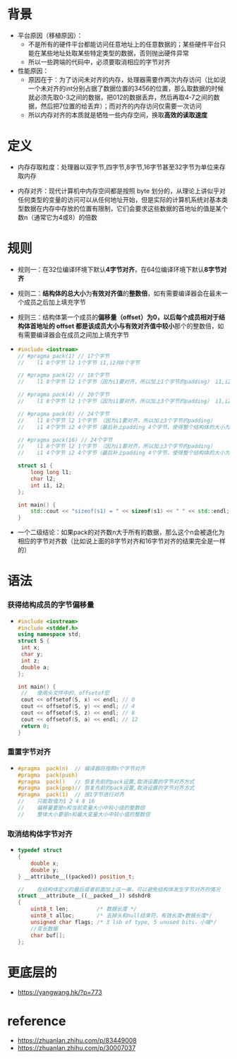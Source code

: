 # 背景

- 平台原因（移植原因）：
  - 不是所有的硬件平台都能访问任意地址上的任意数据的；某些硬件平台只能在某些地址处取某些特定类型的数据，否则抛出硬件异常
  - 所以一些跨端的代码中，必须要取消相应的字节对齐
- 性能原因：
  - 原因在于：为了访问未对齐的内存，处理器需要作两次内存访问（比如说一个未对齐的int分别占据了数据位置的3456的位置，那么取数据的时候就必须先取0-3之间的数据，把012的数据丢弃，然后再取4-7之间的数据，然后把7位置的给丢弃）；而对齐的内存访问仅需要一次访问
  - 所以内存对齐的本质就是牺牲一些内存空间，换取**高效的读取速度**







# 定义

- 内存存取粒度：处理器以双字节,四字节,8字节,16字节甚至32字节为单位来存取内存

- 内存对齐：现代计算机中内存空间都是按照 byte 划分的，从理论上讲似乎对任何类型的变量的访问可以从任何地址开始，但是实际的计算机系统对基本类型数据在内存中存放的位置有限制，它们会要求这些数据的首地址的值是某个数n（通常它为4或8）的倍数







# 规则

- 规则一：在32位编译环境下默认**4字节对齐**，在64位编译环境下默认**8字节对齐**

- 规则二：**结构体的总大小**为**有效对齐值**的**整数倍**，如有需要编译器会在最末一个成员之后加上填充字节

- 规则三：结构体第一个成员的**偏移量（offset）**为0，以后每个成员相对于结构体首地址的 offset 都是**该成员大小与有效对齐值中较小**那个的整数倍，如有需要编译器会在成员之间加上填充字节

- ```cpp
  #include <iostream>
  // #pragma pack(1) // 17个字节 
  //	l1 8个字节 l2 1个字节 i1,i2共8个字节
  
  // #pragma pack(2) // 18个字节 
  //	l1 8个字节 l2 1个字节（因为i1要对齐，所以加上1个字节的padding） i1,i2共8个字节
  
  // #pragma pack(4) // 20个字节 
  //	l1 8个字节 l2 1个字节（因为i1要对齐，所以加上3个字节的padding） i1,i2共8个字节
  
  // #pragma pack(8) // 24个字节
  //	l1 8个字节 l2 1个字节 （因为i1要对齐，所以加上3个字节的padding）
  //	i1 4个字节 i2 4个字节（最后补上padding 4个字节，使得整个结构体的大小为对齐值的整数倍）
  
  // #pragma pack(16) // 24个字节
  //	l1 8个字节 l2 1个字节 （因为i1要对齐，所以加上3个字节的padding）
  //	i1 4个字节 i2 4个字节（最后补上padding 4个字节，使得整个结构体的大小为对齐值的整数倍）
  
  struct s1 {
      long long l1;
      char l2;
      int i1, i2;
  };
  
  int main() {
      std::cout << "sizeof(s1) = " << sizeof(s1) << " " << std::endl;
  }
  ```

- 一个二级结论：如果pack的对齐数n大于所有的数据，那么这个n会被退化为相应的字节对齐数（比如说上面的8字节对齐和16字节对齐的结果完全是一样的）







# 语法

### 获得结构成员的字节偏移量

- ```cpp
  #include <iostream>
  #include <stddef.h>
  using namespace std;
  struct S {
   int x;
   char y;
   int z;
   double a;
  };
  
  int main() {
   //	使用头文件中的，offsetof宏
   cout << offsetof(S, x) << endl; // 0
   cout << offsetof(S, y) << endl; // 4
   cout << offsetof(S, z) << endl; // 8
   cout << offsetof(S, a) << endl; // 12
   return 0;
  }
  ```





### 重置字节对齐

- ```cpp
  #pragma  pack(n)  // 编译器将按照n个字节对齐
  #pragma  pack(push)
  #pragma  pack()   // 恢复先前的pack设置,取消设置的字节对齐方式
  #pragma  pack(pop)// 恢复先前的pack设置,取消设置的字节对齐方式
  #pragma  pack(1)  // 按1字节进行对齐
  //	只能取值为1 2 4 8 16
  //	偏移量要是n和当前变量大小中较小值的整数倍
  //	整体大小要是n和最大变量大小中较小值的整数倍
  ```





### 取消结构体字节对齐

- ```cpp
  typedef struct
  {
      double x;
      double y;
  } __attribute__((packed)) position_t;
  
  //	在结构体定义的最后或者前面加上这一串，可以避免结构体发生字节对齐的情况
  struct __attribute__((__packed__)) sdshdr8
  {
      uint8_t len;         /* 数据⻓度 */
      uint8_t alloc;       /* 去掉头和null结束符，有效⻓度+数据⻓度*/
      unsigned char flags; /* 3 lsb of type, 5 unused bits，⼩端*/
      //变⻓数据
      char buf[];
  };
  ```





# 更底层的

- https://yangwang.hk/?p=773





# reference

- https://zhuanlan.zhihu.com/p/83449008
- https://zhuanlan.zhihu.com/p/30007037